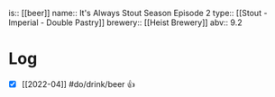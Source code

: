 is:: [[beer]]
name:: It's Always Stout Season Episode 2
type:: [[Stout - Imperial - Double Pastry]]
brewery:: [[Heist Brewery]]
abv:: 9.2

# Log
- [x] [[2022-04]] #do/drink/beer 👍
